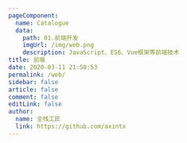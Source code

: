 ```yaml
---
pageComponent: 
  name: Catalogue
  data: 
    path: 01.前端开发
    imgUrl: /img/web.png
    description: JavaScript、ES6、Vue框架等前端技术
title: 前端
date: 2020-03-11 21:50:53
permalink: /web/
sidebar: false
article: false
comment: false
editLink: false
author: 
  name: 全栈工匠
  link: https://github.com/axintx
---
```

